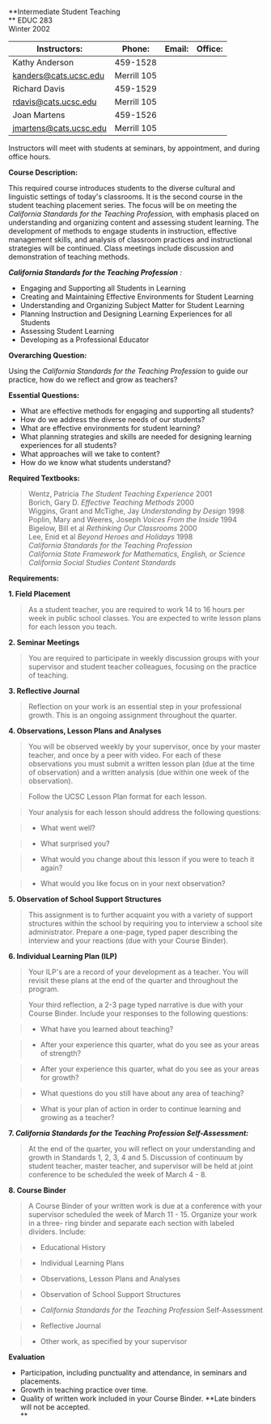 **Intermediate Student Teaching  
** EDUC 283  
Winter 2002  

  **Instructors:** |    **Phone:** |    **Email:** |    **Office:**  
---|---|---|---  
 Kathy Anderson |  459-1528 |
[kanders@cats.ucsc.edu](mailto:kanders@cats.ucsc.edu) | Merrill 105  
 Richard Davis |  459-1529 |
[rdavis@cats.ucsc.edu](mailto:rdavis@cats.ucsc.edu) | Merrill 105  
 Joan Martens |  459-1526 |
[jmartens@cats.ucsc.edu](mailto:jmartens@cats.ucsc.edu) | Merrill 105  
  
  
  
Instructors will meet with students at seminars, by appointment, and during
office hours.

**Course Description:**

This required course introduces students to the diverse cultural and
linguistic settings of today's classrooms. It is the second course in the
student teaching placement series. The focus will be on meeting the
_California Standards for the Teaching Profession,_ with emphasis placed on
understanding and organizing content and assessing student learning. The
development of methods to engage students in instruction, effective management
skills, and analysis of classroom practices and instructional strategies will
be continued. Class meetings include discussion and demonstration of teaching
methods.  

**_California Standards for the Teaching Profession_** _:_

  * Engaging and Supporting all Students in Learning 
  * Creating and Maintaining Effective Environments for Student Learning 
  * Understanding and Organizing Subject Matter for Student Learning 
  * Planning Instruction and Designing Learning Experiences for all Students 
  * Assessing Student Learning 
  * Developing as a Professional Educator 

**Overarching Question:**

Using the _California Standards for the Teaching Profession_ to guide our
practice, how do we reflect and grow as teachers?

**Essential Questions:**

  * What are effective methods for engaging and supporting all students? 
  * How do we address the diverse needs of our students? 
  * What are effective environments for student learning? 
  * What planning strategies and skills are needed for designing learning experiences for all students? 
  * What approaches will we take to content? 
  * How do we know what students understand? 

**Required Textbooks:**

> Wentz, Patricia _The Student Teaching Experience_ 2001  
>  Borich, Gary D. _Effective Teaching Methods_ 2000  
>  Wiggins, Grant and McTighe, Jay _Understanding by Design_ 1998  
>  Poplin, Mary and Weeres, Joseph _Voices From the Inside_ 1994  
>  Bigelow, Bill et al _Rethinking Our Classrooms_ 2000  
>  Lee, Enid et al _Beyond Heroes and Holidays_ 1998  
>  _California Standards for the Teaching Profession  
>  California State Framework for Mathematics, English, or Science  
>  California Social Studies Content Standards_

**Requirements:**

**1\. Field Placement**

> As a student teacher, you are required to work 14 to 16 hours per week in
public school classes. You are expected to write lesson plans for each lesson
you teach.

**2\. Seminar Meetings**

> You are required to participate in weekly discussion groups with your
supervisor and student teacher colleagues, focusing on the practice of
teaching.

**3\. Reflective Journal**

> Reflection on your work is an essential step in your professional growth.
This is an ongoing assignment throughout the quarter.

**4\. Observations, Lesson Plans and Analyses**

> You will be observed weekly by your supervisor, once by your master teacher,
and once by a peer with video. For each of these observations you must submit
a written lesson plan (due at the time of observation) and a written analysis
(due within one week of the observation).

>

> Follow the UCSC Lesson Plan format for each lesson.

>

> Your analysis for each lesson should address the following questions:

>

>   * What went well?

>   * What surprised you?

>   * What would you change about this lesson if you were to teach it again?

>   * What would you like focus on in your next observation?

**5\. Observation of School Support Structures**

> This assignment is to further acquaint you with a variety of support
structures within the school by requiring you to interview a school site
administrator. Prepare a one-page, typed paper describing the interview and
your reactions (due with your Course Binder).

**6\. Individual Learning Plan (ILP)**

> Your ILP's are a record of your development as a teacher. You will revisit
these plans at the end of the quarter and throughout the program.

>

> Your third reflection, a 2-3 page typed narrative is due with your Course
Binder. Include your responses to the following questions:

>

>   * What have you learned about teaching?

>   * After your experience this quarter, what do you see as your areas of
strength?

>   * After your experience this quarter, what do you see as your areas for
growth?

>   * What questions do you still have about any area of teaching?

>   * What is your plan of action in order to continue learning and growing as
a teacher?

**7. _California Standards for the Teaching Profession Self-Assessment:_**

> At the end of the quarter, you will reflect on your understanding and growth
in Standards 1, 2, 3, 4 and 5. Discussion of continuum by student teacher,
master teacher, and supervisor will be held at joint conference to be
scheduled the week of March 4 - 8.

**8\. Course Binder**

> A Course Binder of your written work is due at a conference with your
supervisor scheduled the week of March 11 - 15. Organize your work in a three-
ring binder and separate each section with labeled dividers. Include:

>

>   * Educational History

>   * Individual Learning Plans

>   * Observations, Lesson Plans and Analyses

>   * Observation of School Support Structures

>   * _California Standards for the Teaching Profession_ Self-Assessment

>   * Reflective Journal

>   * Other work, as specified by your supervisor

**Evaluation**

  * Participation, including punctuality and attendance, in seminars and placements. 
  * Growth in teaching practice over time. 
  * Quality of written work included in your Course Binder. **Late binders will not be accepted.  
**

